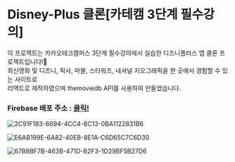 # Disney-Plus 클론[카테캠 3단계 필수강의]

이 프로젝트는 카카오테크캠퍼스 3단계 필수강의에서 실습한 디즈니플러스 앱 클론 프로젝트입니다!🥳 </br>
최신영화 및 디즈니, 픽사, 마블, 스타워즈, 내셔널 지오그래픽을 한 곳에서 경험할 수 있는 사이트로 </br>
리액트로 제작하였으며 themoviedb API를 사용하여 만들었습니다.</br>

### Firebase 배포 주소 : [클릭!](https://react-disney-plus-app-396fa.web.app/main)

![2C91F183-6694-4CC4-8C13-0BA1122831B6](https://github.com/sihyonn/disney-plus-app/assets/124874266/d94f964c-58ec-4b92-82f5-e708933b85d2)

![E6AB199E-6A82-40EB-8E1A-C6D65C7C6D30](https://github.com/sihyonn/disney-plus-app/assets/124874266/b0cbfffb-03ca-4eca-b867-0960d68259c0)

![67B8BF7B-463B-471D-B2F3-1D29BF5B27D6](https://github.com/sihyonn/disney-plus-app/assets/124874266/32ad69b4-f7bc-4a7d-b649-4113b5777687)



